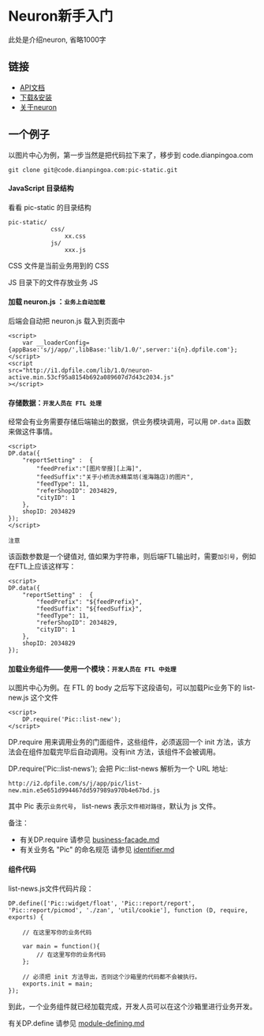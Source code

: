 Neuron新手入门
===
此处是介绍neuron, 省略1000字

链接
---
* [API文档](identifier)
* [下载&安装](https://github.com/kaelzhang/neuron)
* [关于neuron](https://github.com/kaelzhang/neuron)

一个例子
---
以图片中心为例，第一步当然是把代码拉下来了，移步到 code.dianpingoa.com 

	git clone git@code.dianpingoa.com:pic-static.git

#### JavaScript 目录结构
看看 pic-static 的目录结构

```
pic-static/
			css/
				xx.css
			js/
				xxx.js
```
CSS 文件是当前业务用到的 CSS

JS 目录下的文件存放业务 JS
#### 加载 neuron.js ：`业务上自动加载`
后端会自动把 neuron.js 载入到页面中

	<script>
		var __loaderConfig={appBase:'s/j/app/',libBase:'lib/1.0/',server:'i{n}.dpfile.com'};
	</script>
	<script 
	src="http://i1.dpfile.com/lib/1.0/neuron-active.min.53cf95a8154b692a089607d7d43c2034.js"
	></script>
	
#### 存储数据：`开发人员在 FTL 处理`

经常会有业务需要存储后端输出的数据，供业务模块调用，可以用 `DP.data` 函数来做这件事情。

	<script>
	DP.data({
		"reportSetting" :  {
			"feedPrefix":"[图片举报][上海]",
			"feedSuffix":"关于小桥流水精菜坊(淮海路店)的图片",
			"feedType": 11, 
			"referShopID": 2034829, 
			"cityID": 1
		},
		shopID: 2034829
	});
	</script>
`注意`

该函数参数是一个键值对, 值如果为字符串，则后端FTL输出时，需要`加引号`，例如在FTL上应该这样写：

	<script>
	DP.data({
    	"reportSetting" :  {
        	"feedPrefix": "${feedPrefix}",
        	"feedSuffix": "${feedSuffix}",
	        "feedType": 11, 
    	    "referShopID": 2034829, 
        	"cityID": 1
	    },
	    shopID: 2034829
	});
</script>
	#### 加载业务组件——使用一个模块：`开发人员在 FTL 中处理`

以图片中心为例。在 FTL 的 body 之后写下这段语句，可以加载Pic业务下的 list-new.js 这个文件	
	<script>		DP.require('Pic::list-new');	</script>
DP.require 用来调用业务的门面组件，这些组件，必须返回一个 init 方法，该方法会在组件加载完毕后自动调用。没有init 方法，该组件不会被调用。
DP.require('Pic::list-news'); 会把 Pic::list-news 解析为一个 URL 地址: 

	http://i2.dpfile.com/s/j/app/pic/list-new.min.e5e651d994467dd597989a970b4e67bd.js
其中 Pic 表示`业务代号`， list-news 表示`文件相对路径`，默认为 js 文件。

备注：

* 有关DP.require 请参见 [business-facade.md](https://github.com/kaelzhang/neuron/blob/master/doc/api/neuron/loader/business-facade.md)
* 有关业务名 "Pic" 的命名规范 请参见 [identifier.md](https://github.com/kaelzhang/neuron/blob/master/doc/api/neuron/loader/identifier.md)

#### 组件代码

list-news.js文件代码片段：

	DP.define(['Pic::widget/float', 'Pic::report/report', 'Pic::report/picmod', './zan', 'util/cookie'], function (D, require, exports) {
	
		// 在这里写你的业务代码
		
		var main = function(){
			// 在这里写你的业务代码
		};
		
		// 必须把 init 方法导出，否则这个沙箱里的代码都不会被执行。
		exports.init = main;
	});

到此，一个业务组件就已经加载完成，开发人员可以在这个沙箱里进行业务开发。

有关DP.define 请参见 [module-defining.md](https://github.com/kaelzhang/neuron/blob/master/doc/api/neuron/loader/module-defining.md)